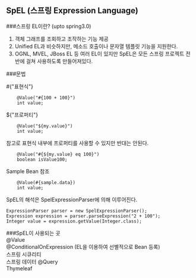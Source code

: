 ## SpEL (스프링 Expression Language)

###스프링 EL이란? (upto spring3.0)  
1. 객체 그래프를 조회하고 조작하는 기능 제공
1. Unified EL과 비슷하지만, 메소드 호출이나 문자열 템플릿 기능을 지원한다.
1. OGNL, MVEL, JBoss EL 등 여러 EL이 있지만 SpEL은 모든 스프링 프로젝트 전반에 걸쳐 사용하도록 만들어져있다.

###문법  

\#{"표현식"}  
```
    @Value("#{100 + 100}")
    int value;
```
${"프로퍼티"}
```
    @Value("${my.value}")
    int value;
```
참고로 표현식 내부에 프로퍼티를 사용할 수 있지만 반대는 안된다.
```
    @Value("#{${my.value} eq 100}")
    boolean isValue100;
```  
Sample Bean 참조
```
    @Value(#{sample.data})
    int value;
```

SpEL의 해석은 SpelExpressionParser에 의해 이루어진다.  
```
ExpressionParser parser = new SpelExpressionParser();
Expression expression = parser.parseExpression("2 + 100");
Integer value = expression.getValue(Integer.class);
```

###SpEL이 사용되는 곳  
@Value  
@ConditionalOnExpression (EL을 이용하여 선별적으로 Bean 등록)  
스프링 시큐리티   
스프링 데이터 @Query  
Thymeleaf  
    
        